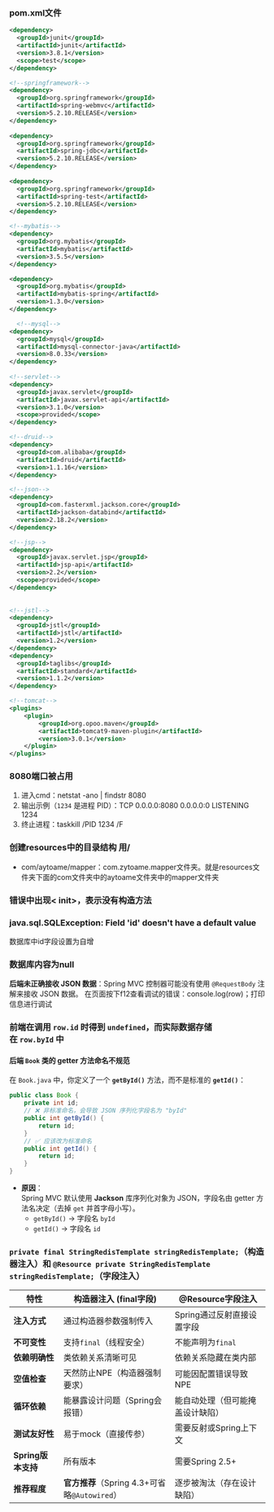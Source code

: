 ### pom.xml文件
```xml
<dependency>  
  <groupId>junit</groupId>  
  <artifactId>junit</artifactId>  
  <version>3.8.1</version>  
  <scope>test</scope>  
</dependency>  

<!--springframework-->
<dependency>  
  <groupId>org.springframework</groupId>  
  <artifactId>spring-webmvc</artifactId>  
  <version>5.2.10.RELEASE</version>  
</dependency>  
  
<dependency>  
  <groupId>org.springframework</groupId>  
  <artifactId>spring-jdbc</artifactId>  
  <version>5.2.10.RELEASE</version>  
</dependency>  
  
<dependency>  
  <groupId>org.springframework</groupId>  
  <artifactId>spring-test</artifactId>  
  <version>5.2.10.RELEASE</version>  
</dependency>

<!--mybatis-->
<dependency>  
  <groupId>org.mybatis</groupId>  
  <artifactId>mybatis</artifactId>  
  <version>3.5.5</version>  
</dependency>  

<dependency>  
  <groupId>org.mybatis</groupId>  
  <artifactId>mybatis-spring</artifactId>  
  <version>1.3.0</version>  
</dependency>

  <!--mysql-->
<dependency>  
  <groupId>mysql</groupId>  
  <artifactId>mysql-connector-java</artifactId>  
  <version>8.0.33</version>  
</dependency>  
  
<!--servlet-->
<dependency>  
  <groupId>javax.servlet</groupId>  
  <artifactId>javax.servlet-api</artifactId>  
  <version>3.1.0</version>  
  <scope>provided</scope>  
</dependency>  

<!--druid-->
<dependency>
  <groupId>com.alibaba</groupId>
  <artifactId>druid</artifactId>
  <version>1.1.16</version>
</dependency>

<!--json-->
<dependency>  
  <groupId>com.fasterxml.jackson.core</groupId>  
  <artifactId>jackson-databind</artifactId>  
  <version>2.18.2</version>  
</dependency>

<!--jsp-->  
<dependency>  
  <groupId>javax.servlet.jsp</groupId>  
  <artifactId>jsp-api</artifactId>  
  <version>2.2</version>  
  <scope>provided</scope>  
</dependency>  
  
  
<!--jstl-->  
<dependency>  
  <groupId>jstl</groupId>  
  <artifactId>jstl</artifactId>  
  <version>1.2</version>  
</dependency>  
<dependency>  
  <groupId>taglibs</groupId>  
  <artifactId>standard</artifactId>  
  <version>1.1.2</version>  
</dependency>

<!--tomcat-->
<plugins>  
	<plugin>    
		<groupId>org.opoo.maven</groupId>  
		<artifactId>tomcat9-maven-plugin</artifactId>  
	    <version>3.0.1</version>  
	</plugin>
</plugins>
```
### 8080端口被占用
1. 进入cmd：netstat -ano | findstr 8080
2. 输出示例（`1234` 是进程 PID）：TCP    0.0.0.0:8080           0.0.0.0:0              LISTENING       1234
3. 终止进程：taskkill /PID 1234 /F
### 创建resources中的目录结构 用/
- com/aytoame/mapper：com.zytoame.mapper文件夹。就是resources文件夹下面的com文件夹中的aytoame文件夹中的mapper文件夹
### 错误中出现< init>，表示没有构造方法
### java.sql.SQLException: Field 'id' doesn't have a default value
数据库中id字段设置为自增
### 数据库内容为null
 **后端未正确接收 JSON 数据**：Spring MVC 控制器可能没有使用 `@RequestBody` 注解来接收 JSON 数据。
 在页面按下f12查看调试的错误：console.log(row)；打印信息进行调试
### 前端在调用 `row.id` 时得到 `undefined`，而实际数据存储在 `row.byId` 中
 #### **后端 `Book` 类的 getter 方法命名不规范**
在 `Book.java` 中，你定义了一个 **`getById()`** 方法，而不是标准的 **`getId()`**：
```java
public class Book {
    private int id;
    // ❌ 非标准命名，会导致 JSON 序列化字段名为 "byId"
    public int getById() {
        return id;
    }
    // ✅ 应该改为标准命名
    public int getId() {
        return id;
    }
}
```
- **原因**：  
    Spring MVC 默认使用 **Jackson** 库序列化对象为 JSON，字段名由 getter 方法名决定（去掉 `get` 并首字母小写）。
    - `getById()` → 字段名 `byId`
    - `getId()` → 字段名 `id`

### `private final StringRedisTemplate stringRedisTemplate;`（构造器注入）和 `@Resource private StringRedisTemplate stringRedisTemplate;`（字段注入）

| **特性**         | **构造器注入 (final字段)**                  | **@Resource字段注入** |
| -------------- | ------------------------------------ | ----------------- |
| **注入方式**       | 通过构造器参数强制传入                          | Spring通过反射直接设置字段  |
| **不可变性**       | 支持`final`（线程安全）                      | 不能声明为`final`      |
| **依赖明确性**      | 类依赖关系清晰可见                            | 依赖关系隐藏在类内部        |
| **空值检查**       | 天然防止NPE（构造器强制要求）                     | 可能因配置错误导致NPE      |
| **循环依赖**       | 能暴露设计问题（Spring会报错）                   | 能自动处理（但可能掩盖设计缺陷）  |
| **测试友好性**      | 易于mock（直接传参）                         | 需要反射或Spring上下文    |
| **Spring版本支持** | 所有版本                                 | 需要Spring 2.5+     |
| **推荐程度**       | **官方推荐**（Spring 4.3+可省略`@Autowired`） | 逐步被淘汰（存在设计缺陷）     |
